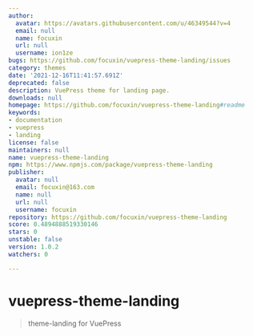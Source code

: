 ```yaml
---
author:
  avatar: https://avatars.githubusercontent.com/u/46349544?v=4
  email: null
  name: focuxin
  url: null
  username: ion1ze
bugs: https://github.com/focuxin/vuepress-theme-landing/issues
category: themes
date: '2021-12-16T11:41:57.691Z'
deprecated: false
description: VuePress theme for landing page.
downloads: null
homepage: https://github.com/focuxin/vuepress-theme-landing#readme
keywords:
- documentation
- vuepress
- landing
license: false
maintainers: null
name: vuepress-theme-landing
npm: https://www.npmjs.com/package/vuepress-theme-landing
publisher:
  avatar: null
  email: focuxin@163.com
  name: null
  url: null
  username: focuxin
repository: https://github.com/focuxin/vuepress-theme-landing
score: 0.4894888519330146
stars: 0
unstable: false
version: 1.0.2
watchers: 0

---
```


# vuepress-theme-landing

> theme-landing for VuePress